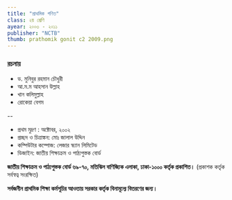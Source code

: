 ```yaml
---
title: "প্রাথমিক গণিত"
class: ২য় শ্রেণি
ayear: ২০০৩ - ২০১১
publisher: "NCTB"
thumb: prathomik gonit c2 2009.png
---
```

### রচনায়
* ড. মুনিবুর রহমান চৌধুরী
* আ.ম.ম আহসান উল্লাহ
* খান কলিমুল্লাহ
* রোকেয়া বেগম

--
* প্রথম মুদ্রণ : অক্টোবর, ২০০২
* প্রচ্ছদ ও চিত্রাঙ্কন: মোঃ জালাল উদ্দিন
* কম্পিউটার কম্পোজ: লেজার স্ক্যান লিমিটেড
* ডিজাইন: জাতীয় শিক্ষাক্রম ও পাঠ্যপুস্তক বোর্ড

**জাতীয় শিক্ষাক্রম ও পাঠ্যপুস্তক বোর্ড ৬৯-৭০, মতিঝিল বাণিজ্যিক এলাকা, ঢাকা-১০০০ কর্তৃক প্রকাশিত।**
(প্রকাশক কর্তৃক সর্বস্বত্ব সংরক্ষিত)

**সর্বজনীন প্রাথমিক শিক্ষা কর্মসূচির আওতায় সরকার কর্তৃক বিনামূল্যে বিতরণের জন্য।**
